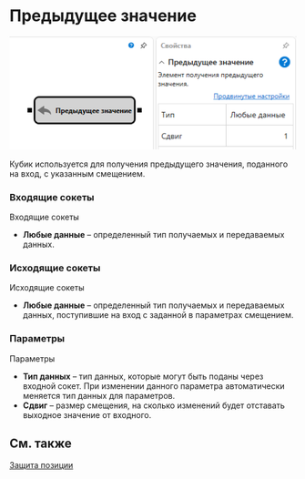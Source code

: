 # Предыдущее значение

![Designer The previous value 00](../../../../../../images/designer_previous_value_00.png)

Кубик используется для получения предыдущего значения, поданного на вход, с указанным смещением. 

### Входящие сокеты

Входящие сокеты

- **Любые данные** – определенный тип получаемых и передаваемых данных.

### Исходящие сокеты

Исходящие сокеты

- **Любые данные** – определенный тип получаемых и передаваемых данных, поступившие на вход с заданной в параметрах смещением.

### Параметры

Параметры

- **Тип данных** – тип данных, которые могут быть поданы через входной сокет. При изменении данного параметра автоматически меняется тип данных для параметров.
- **Сдвиг** – размер смещения, на сколько изменений будет отставать выходное значение от входного.

## См. также

[Защита позиции](protect_position.md)
